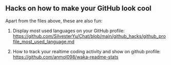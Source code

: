 ## Hacks on how to make your GitHub look cool

Apart from the files above, these are also fun:

1. Display most used languages on your GitHub profile: https://github.com/SilvesterYu/Chat/blob/main/github_hacks/github_profile_most_used_language.md

2. How to track your realtime coding activity and show on github profile: https://github.com/anmol098/waka-readme-stats
